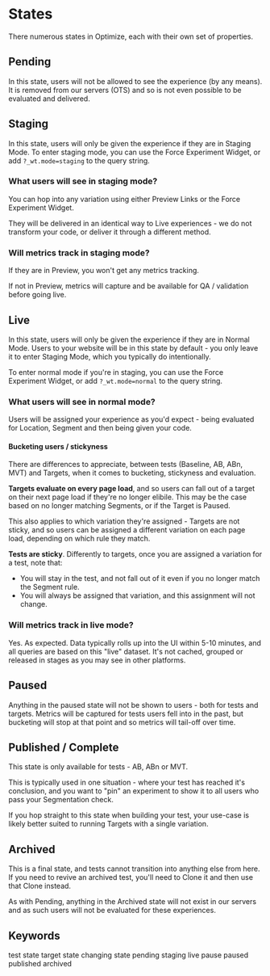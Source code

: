 # States

There numerous states in Optimize, each with their own set of properties.

## Pending 

In this state, users will not be allowed to see the experience (by any means). It is removed from our servers (OTS) and so is not even possible to be evaluated and delivered.

## Staging

In this state, users will only be given the experience if they are in Staging Mode. To enter staging mode, you can use the Force Experiment Widget, or add `?_wt.mode=staging` to the query string.

### What users will see in staging mode?

You can hop into any variation using either Preview Links or the Force Experiment Widget. 

They will be delivered in an identical way to Live experiences - we do not transform your code, or deliver it through a different method.

### Will metrics track in staging mode? 

If they are in Preview, you won't get any metrics tracking.

If not in Preview, metrics will capture and be available for QA / validation before going live.

## Live 

In this state, users will only be given the experience if they are in Normal Mode. Users to your website will be in this state by default - you only leave it to enter Staging Mode, which you typically do intentionally. 

To enter normal mode if you're in staging, you can use the Force Experiment Widget, or add `?_wt.mode=normal` to the query string.

### What users will see in normal mode?

Users will be assigned your experience as you'd expect - being evaluated for Location, Segment and then being given your code.

#### Bucketing users / stickyness

There are differences to appreciate, between tests (Baseline, AB, ABn, MVT) and Targets, when it comes to bucketing, stickyness and evaluation. 

**Targets evaluate on every page load**, and so users can fall out of a target on their next page load if they're no longer elibile. This may be the case based on no longer matching Segments, or if the Target is Paused.

This also applies to which variation they're assigned - Targets are not sticky, and so users can be assigned a different variation on each page load, depending on which rule they match.

**Tests are sticky**. Differently to targets, once you are assigned a variation for a test, note that: 

- You will stay in the test, and not fall out of it even if you no longer match the Segment rule. 
- You will always be assigned that variation, and this assignment will not change.

### Will metrics track in live mode? 

Yes. As expected. Data typically rolls up into the UI within 5-10 minutes, and all queries are based on this "live" dataset. It's not cached, grouped or released in stages as you may see in other platforms.

## Paused 

Anything in the paused state will not be shown to users - both for tests and targets. Metrics will be captured for tests users fell into in the past, but bucketing will stop at that point and so metrics will tail-off over time.

## Published / Complete 

This state is only available for tests - AB, ABn or MVT. 

This is typically used in one situation - where your test has reached it's conclusion, and you want to "pin" an experiment to show it to all users who pass your Segmentation check.

If you hop straight to this state when building your test, your use-case is likely better suited to running Targets with a single variation.

## Archived

This is a final state, and tests cannot transition into anything else from here. If you need to revive an archived test, you'll need to Clone it and then use that Clone instead.

As with Pending, anything in the Archived state will not exist in our servers and as such users will not be evaluated for these experiences.

## Keywords
test state 
target state 
changing state 
pending staging live pause paused published archived